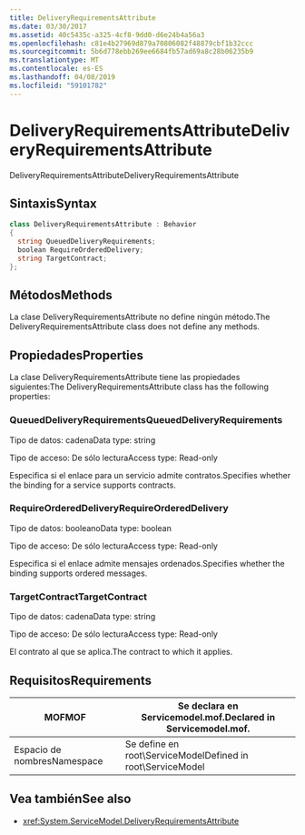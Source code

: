 ```yaml
---
title: DeliveryRequirementsAttribute
ms.date: 03/30/2017
ms.assetid: 40c5435c-a325-4cf8-9dd0-d6e24b4a56a3
ms.openlocfilehash: c81e4b27969d879a70806082f48879cbf1b32ccc
ms.sourcegitcommit: 5b6d778ebb269ee6684fb57ad69a8c28b06235b9
ms.translationtype: MT
ms.contentlocale: es-ES
ms.lasthandoff: 04/08/2019
ms.locfileid: "59101782"
---
```

# <a name="deliveryrequirementsattribute"></a><span data-ttu-id="95b89-102">DeliveryRequirementsAttribute</span><span class="sxs-lookup"><span data-stu-id="95b89-102">DeliveryRequirementsAttribute</span></span>
<span data-ttu-id="95b89-103">DeliveryRequirementsAttribute</span><span class="sxs-lookup"><span data-stu-id="95b89-103">DeliveryRequirementsAttribute</span></span>  
  
## <a name="syntax"></a><span data-ttu-id="95b89-104">Sintaxis</span><span class="sxs-lookup"><span data-stu-id="95b89-104">Syntax</span></span>  
  
```csharp
class DeliveryRequirementsAttribute : Behavior  
{  
  string QueuedDeliveryRequirements;  
  boolean RequireOrderedDelivery;  
  string TargetContract;  
};  
```  
  
## <a name="methods"></a><span data-ttu-id="95b89-105">Métodos</span><span class="sxs-lookup"><span data-stu-id="95b89-105">Methods</span></span>  
 <span data-ttu-id="95b89-106">La clase DeliveryRequirementsAttribute no define ningún método.</span><span class="sxs-lookup"><span data-stu-id="95b89-106">The DeliveryRequirementsAttribute class does not define any methods.</span></span>  
  
## <a name="properties"></a><span data-ttu-id="95b89-107">Propiedades</span><span class="sxs-lookup"><span data-stu-id="95b89-107">Properties</span></span>  
 <span data-ttu-id="95b89-108">La clase DeliveryRequirementsAttribute tiene las propiedades siguientes:</span><span class="sxs-lookup"><span data-stu-id="95b89-108">The DeliveryRequirementsAttribute class has the following properties:</span></span>  
  
### <a name="queueddeliveryrequirements"></a><span data-ttu-id="95b89-109">QueuedDeliveryRequirements</span><span class="sxs-lookup"><span data-stu-id="95b89-109">QueuedDeliveryRequirements</span></span>  
 <span data-ttu-id="95b89-110">Tipo de datos: cadena</span><span class="sxs-lookup"><span data-stu-id="95b89-110">Data type: string</span></span>  
  
 <span data-ttu-id="95b89-111">Tipo de acceso: De sólo lectura</span><span class="sxs-lookup"><span data-stu-id="95b89-111">Access type: Read-only</span></span>  
  
 <span data-ttu-id="95b89-112">Especifica si el enlace para un servicio admite contratos.</span><span class="sxs-lookup"><span data-stu-id="95b89-112">Specifies whether the binding for a service supports contracts.</span></span>  
  
### <a name="requireordereddelivery"></a><span data-ttu-id="95b89-113">RequireOrderedDelivery</span><span class="sxs-lookup"><span data-stu-id="95b89-113">RequireOrderedDelivery</span></span>  
 <span data-ttu-id="95b89-114">Tipo de datos: booleano</span><span class="sxs-lookup"><span data-stu-id="95b89-114">Data type: boolean</span></span>  
  
 <span data-ttu-id="95b89-115">Tipo de acceso: De sólo lectura</span><span class="sxs-lookup"><span data-stu-id="95b89-115">Access type: Read-only</span></span>  
  
 <span data-ttu-id="95b89-116">Especifica si el enlace admite mensajes ordenados.</span><span class="sxs-lookup"><span data-stu-id="95b89-116">Specifies whether the binding supports ordered messages.</span></span>  
  
### <a name="targetcontract"></a><span data-ttu-id="95b89-117">TargetContract</span><span class="sxs-lookup"><span data-stu-id="95b89-117">TargetContract</span></span>  
 <span data-ttu-id="95b89-118">Tipo de datos: cadena</span><span class="sxs-lookup"><span data-stu-id="95b89-118">Data type: string</span></span>  
  
 <span data-ttu-id="95b89-119">Tipo de acceso: De sólo lectura</span><span class="sxs-lookup"><span data-stu-id="95b89-119">Access type: Read-only</span></span>  
  
 <span data-ttu-id="95b89-120">El contrato al que se aplica.</span><span class="sxs-lookup"><span data-stu-id="95b89-120">The contract to which it applies.</span></span>  
  
## <a name="requirements"></a><span data-ttu-id="95b89-121">Requisitos</span><span class="sxs-lookup"><span data-stu-id="95b89-121">Requirements</span></span>  
  
|<span data-ttu-id="95b89-122">MOF</span><span class="sxs-lookup"><span data-stu-id="95b89-122">MOF</span></span>|<span data-ttu-id="95b89-123">Se declara en Servicemodel.mof.</span><span class="sxs-lookup"><span data-stu-id="95b89-123">Declared in Servicemodel.mof.</span></span>|  
|---------|-----------------------------------|  
|<span data-ttu-id="95b89-124">Espacio de nombres</span><span class="sxs-lookup"><span data-stu-id="95b89-124">Namespace</span></span>|<span data-ttu-id="95b89-125">Se define en root\ServiceModel</span><span class="sxs-lookup"><span data-stu-id="95b89-125">Defined in root\ServiceModel</span></span>|  
  
## <a name="see-also"></a><span data-ttu-id="95b89-126">Vea también</span><span class="sxs-lookup"><span data-stu-id="95b89-126">See also</span></span>

- <xref:System.ServiceModel.DeliveryRequirementsAttribute>

